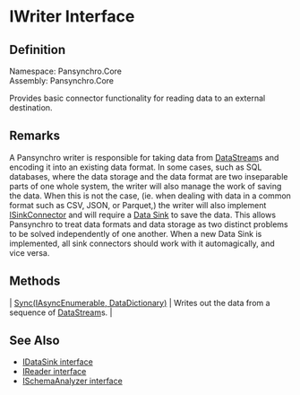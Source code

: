 # IWriter Interface

## Definition

Namespace: Pansynchro.Core<BR>
Assembly: Pansynchro.Core

Provides basic connector functionality for reading data to an external destination.

## Remarks

A Pansynchro writer is responsible for taking data from [DataStream](Pansynchro.Core.DataStream.html)s and encoding it into an existing data format.  In some cases, such as SQL databases, where the data storage and the data format are two inseparable parts of one whole system, the writer will also manage the work of saving the data.  When this is not the case, (ie. when dealing with data in a common format such as CSV, JSON, or Parquet,) the writer will also implement [ISinkConnector](Pansynchro.Core.ISinkConnector.html) and will require a [Data Sink](Pansynchro.Core.IDataSink.html) to save the data.  This allows Pansynchro to treat data formats and data storage as two distinct problems to be solved independently of one another.  When a new Data Sink is implemented, all sink connectors should work with it automagically, and vice versa.

## Methods

| [Sync(IAsyncEnumerable<DataStream>, DataDictionary)](Pansynchro.Core.IWriter.Sync.html) | Writes out the data from a sequence of [DataStream](Pansynchro.Core.DataStream.html)s. |

## See Also

* [IDataSink interface](Pansynchro.Core.IDataSink.html)
* [IReader interface](Pansynchro.Core.IReaderer.html)
* [ISchemaAnalyzer interface](Pansynchro.Core.ISchemaAnalyzer.html)
